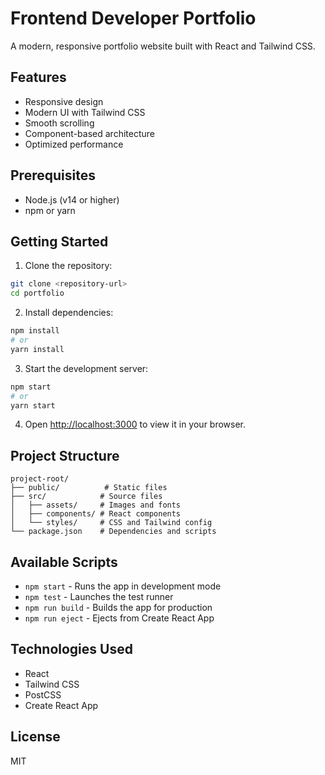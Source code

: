 # Frontend Developer Portfolio

A modern, responsive portfolio website built with React and Tailwind CSS.

## Features

- Responsive design
- Modern UI with Tailwind CSS
- Smooth scrolling
- Component-based architecture
- Optimized performance

## Prerequisites

- Node.js (v14 or higher)
- npm or yarn

## Getting Started

1. Clone the repository:
```bash
git clone <repository-url>
cd portfolio
```

2. Install dependencies:
```bash
npm install
# or
yarn install
```

3. Start the development server:
```bash
npm start
# or
yarn start
```

4. Open [http://localhost:3000](http://localhost:3000) to view it in your browser.

## Project Structure

```
project-root/
├── public/          # Static files
├── src/            # Source files
│   ├── assets/     # Images and fonts
│   ├── components/ # React components
│   └── styles/     # CSS and Tailwind config
└── package.json    # Dependencies and scripts
```

## Available Scripts

- `npm start` - Runs the app in development mode
- `npm test` - Launches the test runner
- `npm run build` - Builds the app for production
- `npm run eject` - Ejects from Create React App

## Technologies Used

- React
- Tailwind CSS
- PostCSS
- Create React App

## License

MIT 